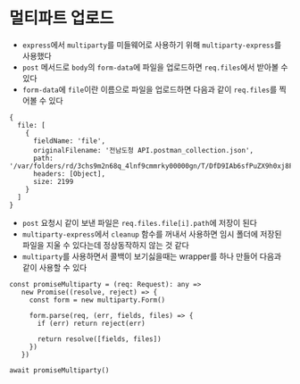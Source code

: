 # 멀티파트 업로드

- `express`에서 `multiparty`를 미들웨어로 사용하기 위해 `multiparty-express`를 사용했다
- `post` 메서드로 `body`의 `form-data`에 파일을 업로드하면 `req.files`에서 받아볼 수 있다
- `form-data`에 `file`이란 이름으로 파일을 업로드하면 다음과 같이 `req.files`를 찍어볼 수 있다

```tsx
{
  file: [
    {
      fieldName: 'file',
      originalFilename: '전남도청 API.postman_collection.json',
      path: '/var/folders/rd/3chs9m2n68q_4lnf9cmmrky00000gn/T/DfD9IAb6sfPuZX9h0xj8FsJu.json',
      headers: [Object],
      size: 2199
    }
  ]
}
```

- `post` 요청시 같이 보낸 파일은 `req.files.file[i].path`에 저장이 된다
- `multiparty-express`에서 `cleanup` 함수를 꺼내서 사용하면 임시 폴더에 저장된 파일을 지울 수 있다는데 정상동작하지 않는 것 같다
- `multiparty`를 사용하면서 콜백이 보기싫을때는 wrapper를 하나 만들어 다음과 같이 사용할 수 있다

```tsx
const promiseMultiparty = (req: Request): any =>
   new Promise((resolve, reject) => {
     const form = new multiparty.Form()

     form.parse(req, (err, fields, files) => {
       if (err) return reject(err)

       return resolve([fields, files])
     })
   })

await promiseMultiparty()
```